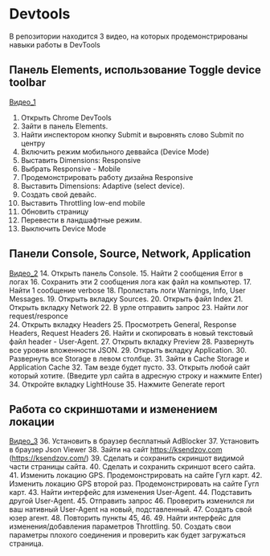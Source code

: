 # Devtools
В репозитории находится 3 видео, на которых продемонстрированы навыки работы в DevTools

## Панель Elements, использование Toggle device toolbar
[Видео_1]()
1. Открыть Chrome DevTools
 2. Зайти в панель Elements.
 3. Найти инспектором кнопку Submit и выровнять слово Submit по центру
 4. Включить режим мобильного деввайса (Device Mode)
 5. Выставить Dimensions: Responsive 
 6. Выбрать Responsive - Mobile
 7. Продемонстрировать работу дизайна Responsive
 8. Выставить Dimensions: Adaptive (select device).
 9. Создать свой девайс.
 10. Выставить Throttling low-end mobile
 11. Обновить страницу
 12. Перевести в ландшафтные режим.
 13. Выключить Device Mode
 
## Панели Console, Source, Network, Application
[Видео_2]()
14. Открыть панель Console.
 15. Найти 2 сообщения Error в логах
 16. Сохранить эти 2 сообщения лога как файл на компьютер.
 17. Найти 1 сообщение verbose
 18. Пролистать логи Warnings, Info, User Messages.
 19. Открыть вкладку Sources.
 20. Открыть файл Index
 21. Открыть вкладку Network
 22. В урле отправить запрос
 23. Найти лог request/responce  
 24. Открыть вкладку Headers
 25. Просмотреть General, Response Headers, Request Headers
 26. Найти и скопировать в новый текстовый файл header - User-Agent.
 27. Открыть вкладку Preview
 28. Развернуть все уровни вложенности JSON.
 29. Открыть вкладку Application.
 30. Развернуть все Storage в левом столбце.
 31. Зайти в Cache Storage и Application Cache
 32. Там везде будет пусто.
 33. Открыть любой сайт который хотите. (Введите урл сайта в адресную строку и нажмите Enter)
 34. Откройте вкладку LightHouse
 35. Нажмите Generate report
 
## Работа со скриншотами и изменением локации
[Видео_3]()
 36. Установить в браузер бесплатный AdBlocker
 37. Установить в браузер Json Viewer
 38. Зайти на сайт https://ksendzov.com (https://ksendzov.com/)
 39. Сделать и сохранить  скриншот видимой части страницы сайта.
 40. Сделать и сохранить скриншот всего сайта.
 41. Изменить локацию GPS. Продемонстрировать на сайте Гугл карт.
 42. Изменить локацию GPS второй раз. Продемонстрировать на сайте Гугл карт.
 43. Найти интерфейс для изменения User-Agent.
 44. Подставить другой User-Agent. 
 45. Отправить запрос
 46. Проверить изменился ли ваш нативный User-Agent на новый, подставленный.
 47. Создать свой юзер агент.
 48. Повторить пункты 45, 46.
 49. Найти интерфейс для изменения/добавления параметров Throttling.
 50. Создать свои параметры плохого соединения и проверить как будет загружаться страница.
